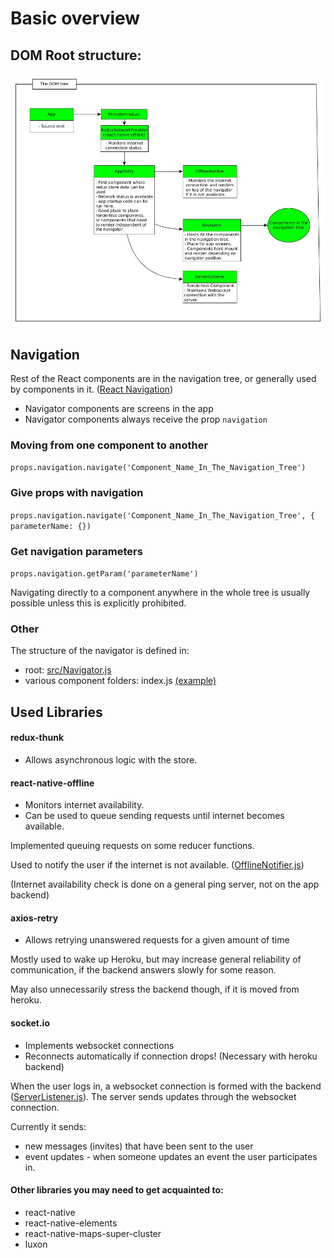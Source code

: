 # Basic overview

## DOM Root structure:
![Alt text](frontendRootStructure.jpg "DOM root structure")

## Navigation

Rest of the React components are in the navigation tree,
or generally used by components in it. ([React Navigation](https://reactnavigation.com))
- Navigator components are screens in the app
- Navigator components always receive the prop `navigation`

### Moving from one component to another

`props.navigation.navigate('Component_Name_In_The_Navigation_Tree')`

### Give props with navigation

`props.navigation.navigate('Component_Name_In_The_Navigation_Tree', { parameterName: {})`

### Get navigation parameters

`props.navigation.getParam('parameterName')`

Navigating directly to a component anywhere in the whole tree is usually possible
unless this is explicitly prohibited.

### Other

The structure of the navigator is defined in:
- root:	[src/Navigator.js](https://github.com/Sukeltaja-App/sukeltaja-frontend/blob/master/src/Navigator.js)
- various component folders: index.js [(example)](https://github.com/Sukeltaja-App/sukeltaja-frontend/blob/master/src/components/EventScreens/index.js)

## Used Libraries

#### redux-thunk
- Allows asynchronous logic with the store.

#### react-native-offline
- Monitors internet availability.
- Can be used to queue sending requests until internet becomes available.

Implemented queuing requests on some reducer functions.

Used to notify the user if the internet is not available. ([OfflineNotifier.js](https://github.com/Sukeltaja-App/sukeltaja-frontend/blob/master/src/OfflineNotifier.js))

(Internet availability check is done on a general ping server, not on the app backend)

#### axios-retry
- Allows retrying unanswered requests for a given amount of time

Mostly used to wake up Heroku, but may increase general reliability of communication, if
the backend answers slowly for some reason.

May also unnecessarily stress the backend though, if it is moved from heroku.

#### socket.io
- Implements websocket connections
- Reconnects automatically if connection drops! (Necessary with heroku backend)

When the user logs in, a websocket connection is formed with the backend ([ServerListener.js](https://github.com/Sukeltaja-App/sukeltaja-frontend/blob/master/src/ServerListener.js)). The server sends updates through the websocket connection.

Currently it sends:
- new messages (invites) that have been sent to the user
- event updates - when someone updates an event the user participates in.

#### Other libraries you may need to get acquainted to:
- react-native
- react-native-elements
- react-native-maps-super-cluster
- luxon
